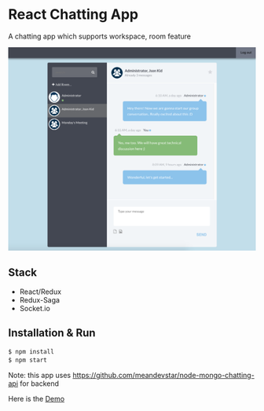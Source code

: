 # React Chatting App
A chatting app which supports workspace, room feature

<img width="800" src="image1.png" border="0" />

## Stack
- React/Redux
- Redux-Saga
- Socket.io

## Installation & Run
```bash
$ npm install
$ npm start
```

Note: this app uses https://github.com/meandevstar/node-mongo-chatting-api for backend

Here is the [Demo](https://rechatting.herokuapp.com)
